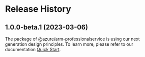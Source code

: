 # Release History
    
## 1.0.0-beta.1 (2023-03-06)

The package of @azure/arm-professionalservice is using our next generation design principles. To learn more, please refer to our documentation [Quick Start](https://aka.ms/js-track2-quickstart).
